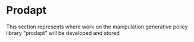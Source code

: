 # Prodapt
This section represents where work on the manipulation generative policy library "prodapt" will be developed and stored
